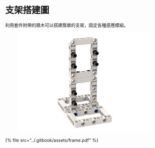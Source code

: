 # 支架搭建圖

利用套件附帶的積木可以搭建簡單的支架，固定各種感應模組。

<figure><img src="../.gitbook/assets/frame.png" alt=""><figcaption></figcaption></figure>

{% file src="../.gitbook/assets/frame.pdf" %}

